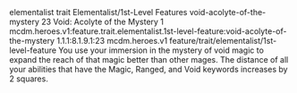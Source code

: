 <ability>
  <metadata>
    <class>elementalist</class>
    <feature_type>trait</feature_type>
    <file_dpath>Elementalist/1st-Level Features</file_dpath>
    <item_id>void-acolyte-of-the-mystery</item_id>
    <item_index>23</item_index>
    <item_name>Void: Acolyte of the Mystery</item_name>
    <level>1</level>
    <scc>mcdm.heroes.v1:feature.trait.elementalist.1st-level-feature:void-acolyte-of-the-mystery</scc>
    <scdc>1.1.1:8.1.9.1:23</scdc>
    <source>mcdm.heroes.v1</source>
    <type>feature/trait/elementalist/1st-level-feature</type>
  </metadata>
  <effects>
    <effect type="mundane">You use your immersion in the mystery of void magic to expand the reach of that magic better than other mages. The distance of all your abilities that have the Magic, Ranged, and Void keywords increases by 2 squares.</effect>
  </effects>
</ability>
